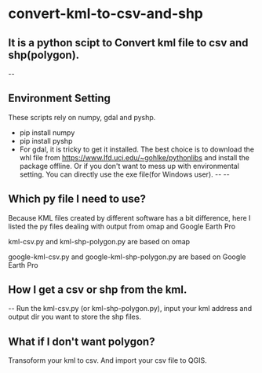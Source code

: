 # convert-kml-to-csv-and-shp
It is a python scipt to Convert kml file to csv and shp(polygon).
--
--
## Environment Setting
These scripts rely on numpy, gdal and pyshp. 
- pip install numpy
- pip install pyshp
- For gdal, it is tricky to get it installed. The best choice is to download the whl file from https://www.lfd.uci.edu/~gohlke/pythonlibs and install the package offline.
Or if you don't want to mess up with environmental setting. You can directly use the exe file(for Windows user).
--
--


## Which py file I need to use?
Because KML files created by different software has a bit difference, here I listed the py files dealing with output from omap and Google Earth Pro 


kml-csv.py and kml-shp-polygon.py are based on omap

google-kml-csv.py and google-kml-shp-polygon.py are based on Google Earth Pro


## How I get a csv or shp from the kml.
--
Run the kml-csv.py (or kml-shp-polygon.py), input your kml address and output dir you want to store the shp files.

## What if I don't want polygon?
Transoform your kml to csv. And import your csv file to QGIS. 
